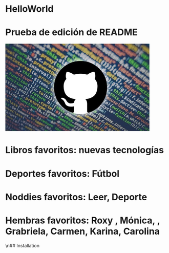 # HelloWorld

# Prueba de edición de README

![headshot](github.jpg)

# Libros favoritos: nuevas tecnologías

# Deportes favoritos: Fútbol

# Noddies favoritos: Leer, Deporte

# Hembras favoritos: Roxy , Mónica, , Grabriela, Carmen, Karina, Carolina

\n## Installation
